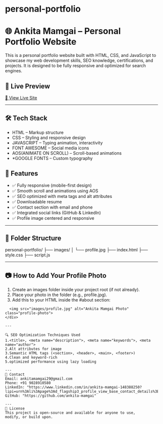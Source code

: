 # personal-portfolio

# 🌐 Ankita Mamgai – Personal Portfolio Website

This is a personal portfolio website built with HTML, CSS, and JavaScript to showcase my web development skills, SEO knowledge, certifications, and projects. It is designed to be fully responsive and optimized for search engines.

## 📸 Live Preview

[🔗 View Live Site](https://your-live-link.com)

---

## 🛠 Tech Stack

- HTML – Markup structure
- CSS – Styling and responsive design
- JAVASCRIPT – Typing animation, interactivity
- FONT AWESOME – Social media icons
- AOS(ANIMATE ON SCROLL) – Scroll-based animations
- *GOOGLE FONTS – Custom typography


## 🚀 Features

- ✅ Fully responsive (mobile-first design)
- ✅ Smooth scroll and animations using AOS
- ✅ SEO optimized with meta tags and alt attributes
- ✅ Downloadable resume
- ✅ Contact section with email and phone
- ✅ Integrated social links (GitHub & LinkedIn)
- ✅ Profile image centered and responsive

---

## 📂 Folder Structure
personal-portfolio/
├── images/
│ └── profile.jpg
├── index.html
├── style.css
├── script.js


---

## 📷 How to Add Your Profile Photo

1. Create an images folder inside your project root (if not already).
2. Place your photo in the folder (e.g., profile.jpg).
3. Add this to your HTML inside the #about section:

```html<div class="about-img">
  <img src="images/profile.jpg" alt="Ankita Mamgai Photo" class="profile-photo">
</div>

---

🔍 SEO Optimization Techniques Used
1.<title>, <meta name="description">, <meta name="keywords">, <meta name="author">
2.Alt attributes for image
3.Semantic HTML tags (<section>, <header>, <main>, <footer>)
4.Clean and keyword-rich 
5.optimized performance using lazy loading

---
📧 Contact
Email: ankitamamgai29@gmail.com
Phone: ‪+91 9028910580‬
LinkedIn: "https://www.linkedin.com/in/ankita-mamgai-148388250?lipi=urn%3Ali%3Apage%3Ad_flagship3_profile_view_base_contact_details%3BLIWKG1fsRRmkJL6yv%2FoZiA%3D%3D"
GitHub: "https://github.com/ankita-mamgai"

---
📝 License
This project is open-source and available for anyone to use, modify, or build upon.

